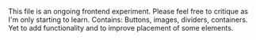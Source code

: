 This file is an ongoing frontend experiment. Please feel free to critique as I'm only starting to learn.
Contains: Buttons, images, dividers, containers. 
Yet to add functionality and to improve placement of some elements.

